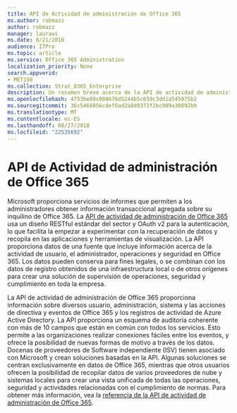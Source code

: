 ```yaml
---
title: API de Actividad de administración de Office 365
ms.author: robmazz
author: robmazz
manager: laurawi
ms.date: 8/21/2018
audience: ITPro
ms.topic: article
ms.service: Office 365 Administration
localization_priority: None
search.appverid:
- MET150
ms.collection: Strat_O365_Enterprise
description: Un resumen breve acerca de la API de actividad de administración de Office 365.
ms.openlocfilehash: 4753be89c008676d5244b5c659c3dd1a545975b2
ms.sourcegitcommit: 36c5466056cdef6ad2a8d9372f2bc009a30892bb
ms.translationtype: MT
ms.contentlocale: es-ES
ms.lasthandoff: 08/27/2018
ms.locfileid: "22535692"
---
```

# <a name="office-365-management-activity-api"></a>API de Actividad de administración de Office 365
Microsoft proporciona servicios de informes que permiten a los administradores obtener información transaccional agregada sobre su inquilino de Office 365. La [API de actividad de administración de Office 365](https://docs.microsoft.com/office/office-365-management-api/office-365-management-apis-overview) usa un diseño RESTful estándar del sector y OAuth v2 para la autenticación, lo que facilita la empezar a experimentar con la recuperación de datos y recopila en las aplicaciones y herramientas de visualización. La API proporciona datos de una fuente que incluye información acerca de la actividad de usuario, el administrador, operaciones y seguridad en Office 365. Los datos pueden conserva para fines legales, o se combinan con los datos de registro obtenidos de una infraestructura local o de otros orígenes para crear una solución de supervisión de operaciones, seguridad y cumplimiento en toda la empresa.

La API de actividad de administración de Office 365 proporciona información sobre diversos usuario, administración, sistema y las acciones de directiva y eventos de Office 365 y los registros de actividad de Azure Active Directory. La API proporciona un esquema de auditoría coherente con más de 10 campos que están en común con todos los servicios. Esto permite a las organizaciones realizar conexiones fáciles entre los eventos, y ofrece la posibilidad de nuevas formas de motivo a través de los datos. Docenas de proveedores de Software independiente (ISV) tienen asociado con Microsoft y crean soluciones basadas en la API. Algunas soluciones se centran exclusivamente en datos de Office 365, mientras que otros usuarios ofrecen la posibilidad de recopilar datos de varios proveedores de nube y sistemas locales para crear una vista unificada de todas las operaciones, seguridad y actividades relacionadas con el cumplimiento de normas. Para obtener más información, vea la [referencia de la API de actividad de administración de Office 365](https://docs.microsoft.com/office/office-365-management-api/office-365-management-activity-api-reference).
